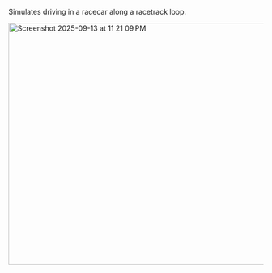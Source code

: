 Simulates driving in a racecar along a racetrack loop.

<img width="639" height="479" alt="Screenshot 2025-09-13 at 11 21 09 PM" src="https://github.com/user-attachments/assets/779753c2-79ef-447a-a9dc-a5781e21de56" />
